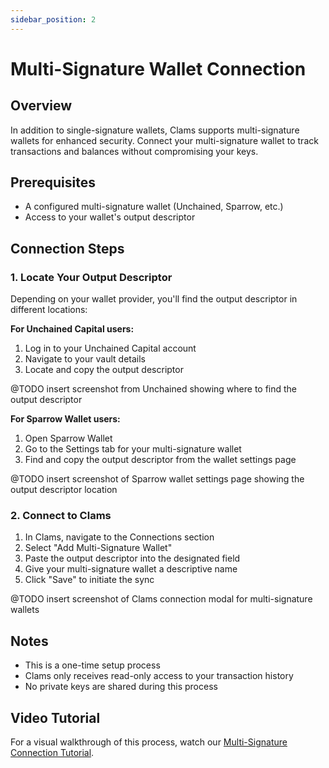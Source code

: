 ```yaml
---
sidebar_position: 2
---
```


# Multi-Signature Wallet Connection

## Overview
In addition to single-signature wallets, Clams supports multi-signature wallets for enhanced security. Connect your multi-signature wallet to track transactions and balances without compromising your keys.

## Prerequisites
- A configured multi-signature wallet (Unchained, Sparrow, etc.)
- Access to your wallet's output descriptor

## Connection Steps

### 1. Locate Your Output Descriptor
Depending on your wallet provider, you'll find the output descriptor in different locations:

**For Unchained Capital users:**
1. Log in to your Unchained Capital account
2. Navigate to your vault details
3. Locate and copy the output descriptor

@TODO insert screenshot from Unchained showing where to find the output descriptor

**For Sparrow Wallet users:**
1. Open Sparrow Wallet
2. Go to the Settings tab for your multi-signature wallet
3. Find and copy the output descriptor from the wallet settings page

@TODO insert screenshot of Sparrow wallet settings page showing the output descriptor location

### 2. Connect to Clams
1. In Clams, navigate to the Connections section
2. Select "Add Multi-Signature Wallet"
3. Paste the output descriptor into the designated field
4. Give your multi-signature wallet a descriptive name
5. Click "Save" to initiate the sync

@TODO insert screenshot of Clams connection modal for multi-signature wallets

## Notes
- This is a one-time setup process
- Clams only receives read-only access to your transaction history
- No private keys are shared during this process

## Video Tutorial
For a visual walkthrough of this process, watch our [Multi-Signature Connection Tutorial](https://www.youtube.com/watch?v=7JRPx-Nf4Hk).
